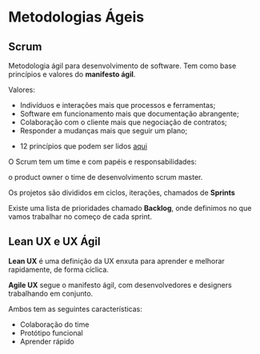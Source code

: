 # Metodologias Ágeis

## Scrum

Metodologia ágil para desenvolvimento de software. Tem como base princípios e valores do **manifesto ágil**. 


Valores:

- Indivíduos e interações mais que processos e ferramentas;
- Software em funcionamento mais que documentação abrangente;
- Colaboração com o cliente mais que negociação de contratos;
- Responder a mudanças mais que seguir um plano;

+ 12 princípios que podem ser lidos [aqui](https://agilemanifesto.org/iso/ptbr/manifesto.html)

O Scrum tem um time e com papéis e responsabilidades:

o product owner
o time de desenvolvimento
scrum master.

Os projetos são divididos em ciclos, iterações, chamados de **Sprints**

Existe uma lista de prioridades chamado **Backlog**, onde definimos no que vamos trabalhar no começo de cada sprint. 

## Lean UX e UX Ágil


**Lean UX** é uma definição da UX enxuta para aprender e melhorar rapidamente, de forma cíclica.

**Agile UX** segue o manifesto ágil, com desenvolvedores e designers trabalhando em conjunto.

Ambos tem as seguintes características:

- Colaboração do time
- Protótipo funcional
- Aprender rápido
